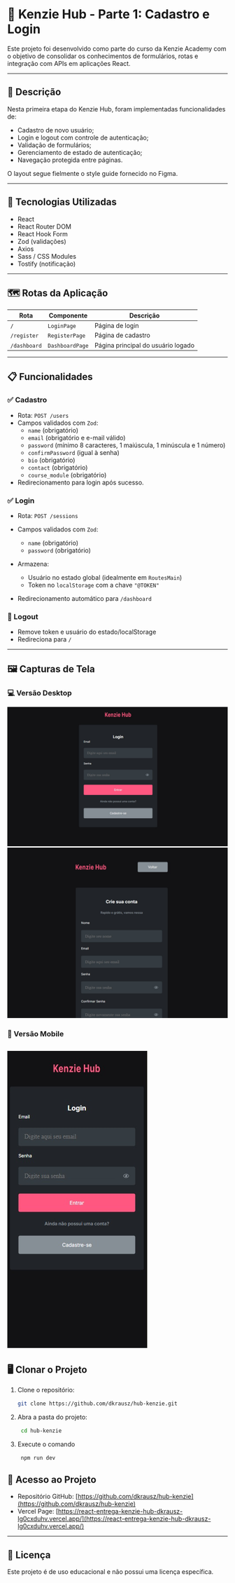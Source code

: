 # 🔐 Kenzie Hub - Parte 1: Cadastro e Login

Este projeto foi desenvolvido como parte do curso da Kenzie Academy com o objetivo de consolidar os conhecimentos de formulários, rotas e integração com APIs em aplicações React.

---

## 🧾 Descrição

Nesta primeira etapa do Kenzie Hub, foram implementadas funcionalidades de:

- Cadastro de novo usuário;
- Login e logout com controle de autenticação;
- Validação de formulários;
- Gerenciamento de estado de autenticação;
- Navegação protegida entre páginas.

O layout segue fielmente o style guide fornecido no Figma.

---

## 🚀 Tecnologias Utilizadas

- React
- React Router DOM
- React Hook Form
- Zod (validações)
- Axios
- Sass / CSS Modules
- Tostify (notificação)

---

## 🗺️ Rotas da Aplicação

| Rota         | Componente      | Descrição                          |
| ------------ | --------------- | ---------------------------------- |
| `/`          | `LoginPage`     | Página de login                    |
| `/register`  | `RegisterPage`  | Página de cadastro                 |
| `/dashboard` | `DashboardPage` | Página principal do usuário logado |

---

## 📋 Funcionalidades

### ✅ Cadastro

- Rota: `POST /users`
- Campos validados com `Zod`:
  - `name` (obrigatório)
  - `email` (obrigatório e e-mail válido)
  - `password` (mínimo 8 caracteres, 1 maiúscula, 1 minúscula e 1 número)
  - `confirmPassword` (igual à senha)
  - `bio` (obrigatório)
  - `contact` (obrigatório)
  - `course_module` (obrigatório)
- Redirecionamento para login após sucesso.

### ✅ Login

- Rota: `POST /sessions`

- Campos validados com `Zod`:

  - `name` (obrigatório)
  - `password` (obrigatório)

- Armazena:
  - Usuário no estado global (idealmente em `RoutesMain`)
  - Token no `localStorage` com a chave `"@TOKEN"`
- Redirecionamento automático para `/dashboard`

### 🚪 Logout

- Remove token e usuário do estado/localStorage
- Redireciona para `/`

---

## 🖼️ Capturas de Tela

### 💻 Versão Desktop

![Versão Desktop](./src/assets/screens/desktop1.jpg)
![Versão Desktop](./src/assets/screens/desktop2.jpg)

### 📱 Versão Mobile

## ![Versão Mobile](./src/assets/screens/mobile.jpg)

## 🖥️ Clonar o Projeto

1. Clone o repositório:

   ```bash
   git clone https://github.com/dkrausz/hub-kenzie.git
   ```

2. Abra a pasta do projeto:

   ```bash
    cd hub-kenzie
   ```

3. Execute o comando

   ```bash
    npm run dev
   ```

## 🔗 Acesso ao Projeto

- Repositório GitHub: [https://github.com/dkrausz/hub-kenzie](https://github.com/dkrausz/hub-kenzie)
- Vercel Page: [https://react-entrega-kenzie-hub-dkrausz-lg0cxduhv.vercel.app/](https://react-entrega-kenzie-hub-dkrausz-lg0cxduhv.vercel.app/)

---

## 📝 Licença

Este projeto é de uso educacional e não possui uma licença específica.
